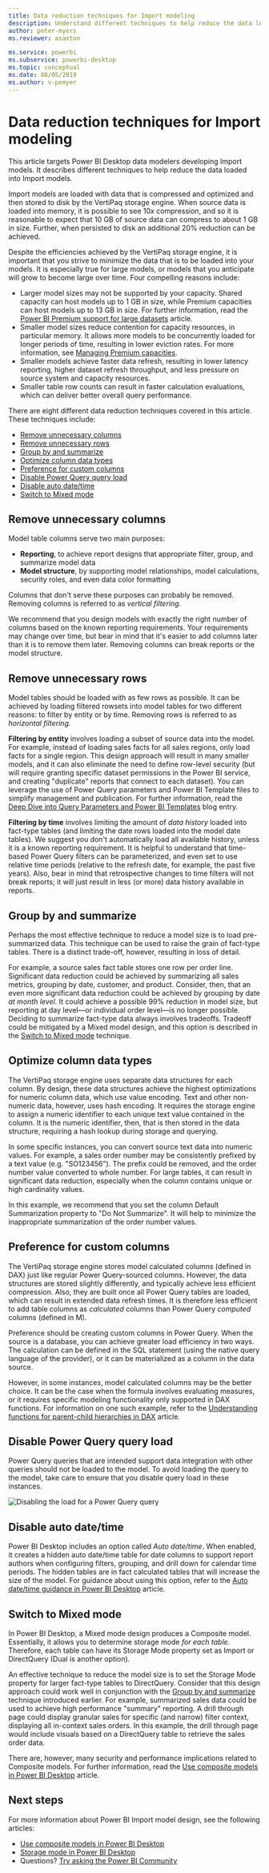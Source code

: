 ```yaml
---
title: Data reduction techniques for Import modeling
description: Understand different techniques to help reduce the data loaded into Import models.
author: peter-myers
ms.reviewer: asaxton

ms.service: powerbi
ms.subservice: powerbi-desktop
ms.topic: conceptual
ms.date: 08/05/2019
ms.author: v-pemyer
---
```


# Data reduction techniques for Import modeling

This article targets Power BI Desktop data modelers developing Import models. It describes different techniques to help reduce the data loaded into Import models.

Import models are loaded with data that is compressed and optimized and then stored to disk by the VertiPaq storage engine. When source data is loaded into memory, it is possible to see 10x compression, and so it is reasonable to expect that 10 GB of source data can compress to about 1 GB in size. Further, when persisted to disk an additional 20% reduction can be achieved.

Despite the efficiencies achieved by the VertiPaq storage engine, it is important that you strive to minimize the data that is to be loaded into your models. It is especially true for large models, or models that you anticipate will grow to become large over time. Four compelling reasons include:

- Larger model sizes may not be supported by your capacity. Shared capacity can host models up to 1 GB in size, while Premium capacities can host models up to 13 GB in size. For further information, read the [Power BI Premium support for large datasets](../service-premium-large-datasets.md) article.
- Smaller model sizes reduce contention for capacity resources, in particular memory. It allows more models to be concurrently loaded for longer periods of time, resulting in lower eviction rates. For more information, see [Managing Premium capacities](../service-premium-capacity-manage.md).
- Smaller models achieve faster data refresh, resulting in lower latency reporting, higher dataset refresh throughput, and less pressure on source system and capacity resources.
- Smaller table row counts can result in faster calculation evaluations, which can deliver better overall query performance.

There are eight different data reduction techniques covered in this article. These techniques include:

- [Remove unnecessary columns](#remove-unnecessary-columns)
- [Remove unnecessary rows](#remove-unnecessary-rows)
- [Group by and summarize](#group-by-and-summarize)
- [Optimize column data types](#optimize-column-data-types)
- [Preference for custom columns](#preference-for-custom-columns)
- [Disable Power Query query load](#disable-power-query-query-load)
- [Disable auto date/time](#disable-auto-datetime)
- [Switch to Mixed mode](#switch-to-mixed-mode)

## Remove unnecessary columns

Model table columns serve two main purposes:

- **Reporting**, to achieve report designs that appropriate filter, group, and summarize model data
- **Model structure**, by supporting model relationships, model calculations, security roles, and even data color formatting

Columns that don't serve these purposes can probably be removed. Removing columns is referred to as _vertical filtering_.

We recommend that you design models with exactly the right number of columns based on the known reporting requirements. Your requirements may change over time, but bear in mind that it's easier to add columns later than it is to remove them later. Removing columns can break reports or the model structure.

## Remove unnecessary rows

Model tables should be loaded with as few rows as possible. It can be achieved by loading filtered rowsets into model tables for two different reasons: to filter by entity or by time. Removing rows is referred to as _horizontal filtering_.

**Filtering by entity** involves loading a subset of source data into the model. For example, instead of loading sales facts for all sales regions, only load facts for a single region. This design approach will result in many smaller models, and it can also eliminate the need to define row-level security (but will require granting specific dataset permissions in the Power BI service, and creating "duplicate" reports that connect to each dataset). You can leverage the use of Power Query parameters and Power BI Template files to simplify management and publication. For further information, read the [Deep Dive into Query Parameters and Power BI Templates](https://powerbi.microsoft.com/blog/deep-dive-into-query-parameters-and-power-bi-templates/) blog entry.

**Filtering by time** involves limiting the amount of _data history_ loaded into fact-type tables (and limiting the date rows loaded into the model date tables). We suggest you don't automatically load all available history, unless it is a known reporting requirement. It is helpful to understand that time-based Power Query filters can be parameterized, and even set to use relative time periods (relative to the refresh date, for example, the past five years). Also, bear in mind that retrospective changes to time filters will not break reports; it will just result in less (or more) data history available in reports.

## Group by and summarize

Perhaps the most effective technique to reduce a model size is to load pre-summarized data. This technique can be used to raise the grain of fact-type tables. There is a distinct trade-off, however, resulting in loss of detail.

For example, a source sales fact table stores one row per order line. Significant data reduction could be achieved by summarizing all sales metrics, grouping by date, customer, and product. Consider, then, that an even more significant data reduction could be achieved by grouping by date _at month level_. It could achieve a possible 99% reduction in model size, but reporting at day level—or individual order level—is no longer possible. Deciding to summarize fact-type data always involves tradeoffs. Tradeoff could be mitigated by a Mixed model design, and this option is described in the [Switch to Mixed mode](#switch-to-mixed-mode) technique.

## Optimize column data types

The VertiPaq storage engine uses separate data structures for each column. By design, these data structures achieve the highest optimizations for numeric column data, which use value encoding. Text and other non-numeric data, however, uses hash encoding. It requires the storage engine to assign a numeric identifier to each unique text value contained in the column. It is the numeric identifier, then, that is then stored in the data structure, requiring a hash lookup during storage and querying.

In some specific instances, you can convert source text data into numeric values. For example, a sales order number may be consistently prefixed by a text value (e.g. "SO123456"). The prefix could be removed, and the order number value converted to whole number. For large tables, it can result in significant data reduction, especially when the column contains unique or high cardinality values.

In this example, we recommend that you set the column Default Summarization property to "Do Not Summarize". It will help to minimize the inappropriate summarization of the order number values.

## Preference for custom columns

The VertiPaq storage engine stores model calculated columns (defined in DAX) just like regular Power Query-sourced columns. However, the data structures are stored slightly differently, and typically achieve less efficient compression. Also, they are built once all Power Query tables are loaded, which can result in extended data refresh times. It is therefore less efficient to add table columns as _calculated_ columns than Power Query _computed_ columns (defined in M).

Preference should be creating custom columns in Power Query. When the source is a database, you can achieve greater load efficiency in two ways. The calculation can be defined in the SQL statement (using the native query language of the provider), or it can be materialized as a column in the data source.

However, in some instances, model calculated columns may be the better choice. It can be the case when the formula involves evaluating measures, or it requires specific modeling functionality only supported in DAX functions. For information on one such example, refer to the [Understanding functions for parent-child hierarchies in DAX](/dax/understanding-functions-for-parent-child-hierarchies-in-dax) article.

## Disable Power Query query load

Power Query queries that are intended support data integration with other queries should not be loaded to the model. To avoid loading the query to the model, take care to ensure that you disable query load in these instances.

![Disabling the load for a Power Query query](media/import-modeling-data-reduction/power-query-disable-query-load.png)

## Disable auto date/time

Power BI Desktop includes an option called _Auto date/time_. When enabled, it creates a hidden auto date/time table for date columns to support report authors when configuring filters, grouping, and drill down for calendar time periods. The hidden tables are in fact calculated tables that will increase the size of the model. For guidance about using this option, refer to the [Auto date/time guidance in Power BI Desktop](../desktop-auto-date-time.md) article.

## Switch to Mixed mode

In Power BI Desktop, a Mixed mode design produces a Composite model. Essentially, it allows you to determine storage mode _for each table_. Therefore, each table can have its Storage Mode property set as Import or DirectQuery (Dual is another option).

An effective technique to reduce the model size is to set the Storage Mode property for larger fact-type tables to DirectQuery. Consider that this design approach could work well in conjunction with the [Group by and summarize](#group-by-and-summarize) technique introduced earlier. For example, summarized sales data could be used to achieve high performance "summary" reporting. A drill through page could display granular sales for specific (and narrow) filter context, displaying all in-context sales orders. In this example, the drill through page would include visuals based on a DirectQuery table to retrieve the sales order data.

There are, however, many security and performance implications related to Composite models. For further information, read the [Use composite models in Power BI Desktop](../desktop-composite-models.md) article.

## Next steps

For more information about Power BI Import model design, see the following articles:

- [Use composite models in Power BI Desktop](../desktop-composite-models.md)
- [Storage mode in Power BI Desktop](../desktop-storage-mode.md)
- Questions? [Try asking the Power BI Community](https://community.powerbi.com/)
